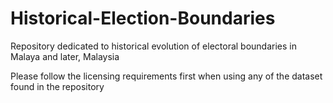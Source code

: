 # Historical-Election-Boundaries

Repository dedicated to historical evolution of electoral boundaries in Malaya and later, Malaysia

Please follow the licensing requirements first when using any of the dataset found in the repository
